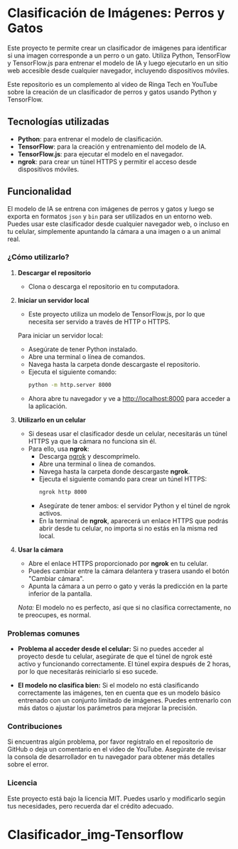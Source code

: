 # Clasificación de Imágenes: Perros y Gatos

Este proyecto te permite crear un clasificador de imágenes para identificar si una imagen corresponde a un perro o un gato. Utiliza Python, TensorFlow y TensorFlow.js para entrenar el modelo de IA y luego ejecutarlo en un sitio web accesible desde cualquier navegador, incluyendo dispositivos móviles.

Este repositorio es un complemento al video de Ringa Tech en YouTube sobre la creación de un clasificador de perros y gatos usando Python y TensorFlow.

## Tecnologías utilizadas
- **Python**: para entrenar el modelo de clasificación.
- **TensorFlow**: para la creación y entrenamiento del modelo de IA.
- **TensorFlow.js**: para ejecutar el modelo en el navegador.
- **ngrok**: para crear un túnel HTTPS y permitir el acceso desde dispositivos móviles.

## Funcionalidad
El modelo de IA se entrena con imágenes de perros y gatos y luego se exporta en formatos `json` y `bin` para ser utilizados en un entorno web. Puedes usar este clasificador desde cualquier navegador web, o incluso en tu celular, simplemente apuntando la cámara a una imagen o a un animal real.

### ¿Cómo utilizarlo?

1. **Descargar el repositorio**
   - Clona o descarga el repositorio en tu computadora.

2. **Iniciar un servidor local**
   - Este proyecto utiliza un modelo de TensorFlow.js, por lo que necesita ser servido a través de HTTP o HTTPS.
   
   Para iniciar un servidor local:
   - Asegúrate de tener Python instalado.
   - Abre una terminal o línea de comandos.
   - Navega hasta la carpeta donde descargaste el repositorio.
   - Ejecuta el siguiente comando:
     ```bash
     python -m http.server 8000
     ```
   - Ahora abre tu navegador y ve a [http://localhost:8000](http://localhost:8000) para acceder a la aplicación.

3. **Utilizarlo en un celular**
   - Si deseas usar el clasificador desde un celular, necesitarás un túnel HTTPS ya que la cámara no funciona sin él.
   - Para ello, usa **ngrok**:
     - Descarga [ngrok](https://ngrok.com/) y descomprímelo.
     - Abre una terminal o línea de comandos.
     - Navega hasta la carpeta donde descargaste **ngrok**.
     - Ejecuta el siguiente comando para crear un túnel HTTPS:
       ```bash
       ngrok http 8000
       ```
     - Asegúrate de tener ambos: el servidor Python y el túnel de ngrok activos.
     - En la terminal de **ngrok**, aparecerá un enlace HTTPS que podrás abrir desde tu celular, no importa si no estás en la misma red local.

4. **Usar la cámara**
   - Abre el enlace HTTPS proporcionado por **ngrok** en tu celular.
   - Puedes cambiar entre la cámara delantera y trasera usando el botón "Cambiar cámara".
   - Apunta la cámara a un perro o gato y verás la predicción en la parte inferior de la pantalla.
   
   *Nota:* El modelo no es perfecto, así que si no clasifica correctamente, no te preocupes, es normal.

### Problemas comunes

- **Problema al acceder desde el celular:**
  Si no puedes acceder al proyecto desde tu celular, asegúrate de que el túnel de ngrok esté activo y funcionando correctamente. El túnel expira después de 2 horas, por lo que necesitarás reiniciarlo si eso sucede.

- **El modelo no clasifica bien:**
  Si el modelo no está clasificando correctamente las imágenes, ten en cuenta que es un modelo básico entrenado con un conjunto limitado de imágenes. Puedes entrenarlo con más datos o ajustar los parámetros para mejorar la precisión.

### Contribuciones

Si encuentras algún problema, por favor regístralo en el repositorio de GitHub o deja un comentario en el video de YouTube. Asegúrate de revisar la consola de desarrollador en tu navegador para obtener más detalles sobre el error.

### Licencia

Este proyecto está bajo la licencia MIT. Puedes usarlo y modificarlo según tus necesidades, pero recuerda dar el crédito adecuado.


# Clasificador_img-Tensorflow
